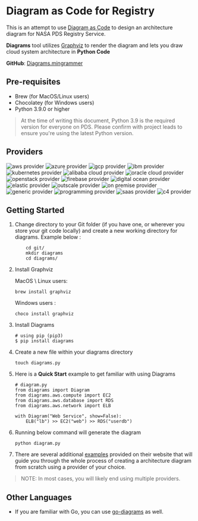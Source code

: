 # Diagram as Code for Registry

This is an attempt to use [Diagram as Code](https://diagrams.mingrammer.com/) to design an architecture diagram for NASA PDS Registry Service.

**Diagrams** tool utilizes [Graphviz](https://www.graphviz.org/) to render the diagram and lets you draw cloud system architecture in **Python Code**

**GitHub**: [Diagrams.mingrammer](https://github.com/mingrammer/diagrams/tree/master)

## Pre-requisites

- Brew (for MacOS/Linux users)
- Chocolatey (for Windows users)
- Python 3.9.0 or higher

> At the time of writing this document, Python 3.9 is the required version for everyone on PDS. Please confirm with project leads to ensure you're using the latest Python version.

## Providers

![aws provider](https://img.shields.io/badge/AWS-orange?logo=amazon-aws&color=ff9900)
![azure provider](https://img.shields.io/badge/Azure-orange?logo=microsoft-azure&color=0089d6)
![gcp provider](https://img.shields.io/badge/GCP-orange?logo=google-cloud&color=4285f4)
![ibm provider](https://img.shields.io/badge/IBM-orange?logo=ibm&color=052FAD)
![kubernetes provider](https://img.shields.io/badge/Kubernetes-orange?logo=kubernetes&color=326ce5)
![alibaba cloud provider](https://img.shields.io/badge/AlibabaCloud-orange?logo=alibaba-cloud&color=ff6a00)
![oracle cloud provider](https://img.shields.io/badge/OracleCloud-orange?logo=oracle&color=f80000)
![openstack provider](https://img.shields.io/badge/OpenStack-orange?logo=openstack&color=da1a32)
![firebase provider](https://img.shields.io/badge/Firebase-orange?logo=firebase&color=FFCA28)
![digital ocean provider](https://img.shields.io/badge/DigitalOcean-0080ff?logo=digitalocean&color=0080ff)
![elastic provider](https://img.shields.io/badge/Elastic-orange?logo=elastic&color=005571)
![outscale provider](https://img.shields.io/badge/OutScale-orange?color=5f87bf)
![on premise provider](https://img.shields.io/badge/OnPremise-orange?color=5f87bf)
![generic provider](https://img.shields.io/badge/Generic-orange?color=5f87bf)
![programming provider](https://img.shields.io/badge/Programming-orange?color=5f87bf)
![saas provider](https://img.shields.io/badge/SaaS-orange?color=5f87bf)
![c4 provider](https://img.shields.io/badge/C4-orange?color=5f87bf)

## Getting Started

1. Change directory to your Git folder (if you have one, or wherever you store your git code locally) and create a new working directory for diagrams. Example below :

    ```
        cd git/
        mkdir diagrams
        cd diagrams/
    ```

2. Install Graphviz

    MacOS \ Linux users: 

    ``` brew install graphviz ```

    Windows users :

    ``` choco install graphviz ```

3. Install Diagrams

    ```shell
    # using pip (pip3)
    $ pip install diagrams
    ```

4. Create a new file within your diagrams directory

    ``` touch diagrams.py ```

5. Here is a **Quick Start** example to get familiar with using Diagrams

    ```shell
    # diagram.py
    from diagrams import Diagram
    from diagrams.aws.compute import EC2
    from diagrams.aws.database import RDS
    from diagrams.aws.network import ELB

    with Diagram("Web Service", show=False):
        ELB("lb") >> EC2("web") >> RDS("userdb")
    ```

5. Running below command will generate the diagram

    ``` python diagram.py ```

6. There are several additional [examples](https://diagrams.mingrammer.com/docs/getting-started/examples) provided on their website that will guide you through the whole process of creating a architecture diagram from scratch using a provider of your choice.

>  NOTE: In most cases, you will likely end using multiple providers.

## Other Languages

- If you are familiar with Go, you can use [go-diagrams](https://github.com/blushft/go-diagrams) as well.